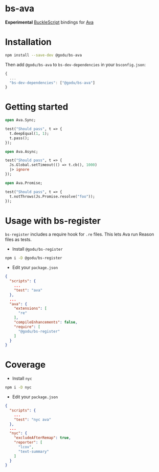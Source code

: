 # bs-ava

**Experimental** [BuckleScript](https://github.com/bucklescript/bucklescript) bindings for [Ava](https://github.com/avajs/ava)

# Installation

```sh
npm install --save-dev @godu/bs-ava
```

Then add `@godu/bs-ava` to `bs-dev-dependencies` in your `bsconfig.json`:
```js
{
  ...
  "bs-dev-dependencies": ["@godu/bs-ava"]
}
```

# Getting started

```ml
open Ava.Sync;

test("Should pass", t => {
  t.deepEqual(1, 1);
  t.pass();
});
```

```ml
open Ava.Async;

test("Should pass", t => {
  Js.Global.setTimeout(() => t.cb(), 1000)
  |> ignore
});
```

```ml
open Ava.Promise;

test("Should pass", t => {
  t.notThrows(Js.Promise.resolve("foo"));
});
```

# Usage with bs-register

`bs-register` includes a require hook for `.re` files. This lets Ava run Reason files as tests.

- Install `@godu/bs-register`
```sh
npm i -D @godu/bs-register
```

- Edit your `package.json`
```json
{
  "scripts": {
    ...
    "test": "ava"
  },
  ...
  "ava": {
    "extensions": [
      "re"
    ],
    "compileEnhancements": false,
    "require": [
      "@godu/bs-register"
    ]
  }
}
```

# Coverage

- Install `nyc`
```sh
npm i -D nyc
```

- Edit your `package.json`
```json
{
  "scripts": {
    ...
    "test": "nyc ava"
  },
  ...
  "nyc": {
    "excludeAfterRemap": true,
    "reporter": [
      "lcov",
      "text-summary"
    ]
  }
}
```
